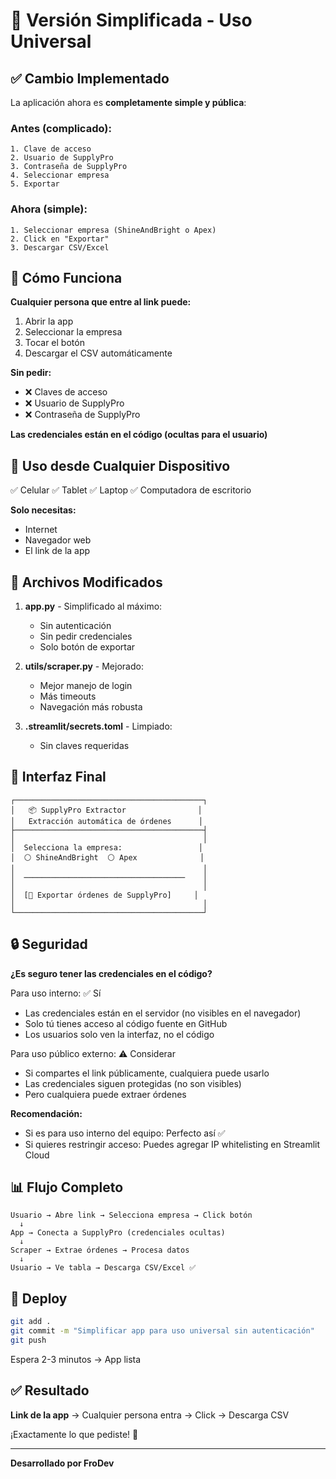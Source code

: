 # 🎯 Versión Simplificada - Uso Universal

## ✅ Cambio Implementado

La aplicación ahora es **completamente simple y pública**:

### Antes (complicado):
```
1. Clave de acceso
2. Usuario de SupplyPro
3. Contraseña de SupplyPro
4. Seleccionar empresa
5. Exportar
```

### Ahora (simple):
```
1. Seleccionar empresa (ShineAndBright o Apex)
2. Click en "Exportar"
3. Descargar CSV/Excel
```

## 🚀 Cómo Funciona

**Cualquier persona que entre al link puede:**
1. Abrir la app
2. Seleccionar la empresa
3. Tocar el botón
4. Descargar el CSV automáticamente

**Sin pedir:**
- ❌ Claves de acceso
- ❌ Usuario de SupplyPro
- ❌ Contraseña de SupplyPro

**Las credenciales están en el código (ocultas para el usuario)**

## 📱 Uso desde Cualquier Dispositivo

✅ Celular
✅ Tablet
✅ Laptop
✅ Computadora de escritorio

**Solo necesitas:**
- Internet
- Navegador web
- El link de la app

## 🔧 Archivos Modificados

1. **app.py** - Simplificado al máximo:
   - Sin autenticación
   - Sin pedir credenciales
   - Solo botón de exportar

2. **utils/scraper.py** - Mejorado:
   - Mejor manejo de login
   - Más timeouts
   - Navegación más robusta

3. **.streamlit/secrets.toml** - Limpiado:
   - Sin claves requeridas

## 🎯 Interfaz Final

```
┌──────────────────────────────────────────┐
│   📦 SupplyPro Extractor                │
│   Extracción automática de órdenes      │
├──────────────────────────────────────────┤
│                                          │
│  Selecciona la empresa:                 │
│  ⚪ ShineAndBright  ⚪ Apex              │
│                                          │
│  ────────────────────────────────────    │
│                                          │
│  [🚀 Exportar órdenes de SupplyPro]     │
│                                          │
└──────────────────────────────────────────┘
```

## 🔒 Seguridad

**¿Es seguro tener las credenciales en el código?**

Para uso interno: ✅ Sí
- Las credenciales están en el servidor (no visibles en el navegador)
- Solo tú tienes acceso al código fuente en GitHub
- Los usuarios solo ven la interfaz, no el código

Para uso público externo: ⚠️ Considerar
- Si compartes el link públicamente, cualquiera puede usarlo
- Las credenciales siguen protegidas (no son visibles)
- Pero cualquiera puede extraer órdenes

**Recomendación:**
- Si es para uso interno del equipo: Perfecto así ✅
- Si quieres restringir acceso: Puedes agregar IP whitelisting en Streamlit Cloud

## 📊 Flujo Completo

```
Usuario → Abre link → Selecciona empresa → Click botón
  ↓
App → Conecta a SupplyPro (credenciales ocultas)
  ↓
Scraper → Extrae órdenes → Procesa datos
  ↓
Usuario → Ve tabla → Descarga CSV/Excel ✅
```

## 🚀 Deploy

```bash
git add .
git commit -m "Simplificar app para uso universal sin autenticación"
git push
```

Espera 2-3 minutos → App lista

## ✅ Resultado

**Link de la app** → Cualquier persona entra → Click → Descarga CSV

¡Exactamente lo que pediste! 🎉

---

**Desarrollado por FroDev**
